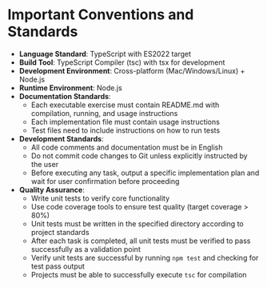 # Important Conventions and Standards

- **Language Standard**: TypeScript with ES2022 target
- **Build Tool**: TypeScript Compiler (tsc) with tsx for development
- **Development Environment**: Cross-platform (Mac/Windows/Linux) + Node.js
- **Runtime Environment**: Node.js
- **Documentation Standards**: 
  - Each executable exercise must contain README.md with compilation, running, and usage instructions
  - Each implementation file must contain usage instructions
  - Test files need to include instructions on how to run tests
- **Development Standards**:
  - All code comments and documentation must be in English
  - Do not commit code changes to Git unless explicitly instructed by the user
  - Before executing any task, output a specific implementation plan and wait for user confirmation before proceeding
- **Quality Assurance**:
  - Write unit tests to verify core functionality
  - Use code coverage tools to ensure test quality (target coverage > 80%)
  - Unit tests must be written in the specified directory according to project standards
  - After each task is completed, all unit tests must be verified to pass successfully as a validation point
  - Verify unit tests are successful by running `npm test` and checking for test pass output
  - Projects must be able to successfully execute `tsc` for compilation